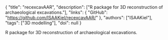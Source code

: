 {
  "title": "recexcavAAR",
  "description": ["R package for 3D reconstruction of archaeological excavations."],
  "links": {
    "GitHub": "https://github.com/ISAAKiel/recexcavAAR/"
  },
  "authors": ["ISAAKiel"],
  "tags": ["3D modelling"],
  "doi": null
}

<!-- Generated by csv2md.R – do not edit by hand -->

R package for 3D reconstruction of archaeological excavations.